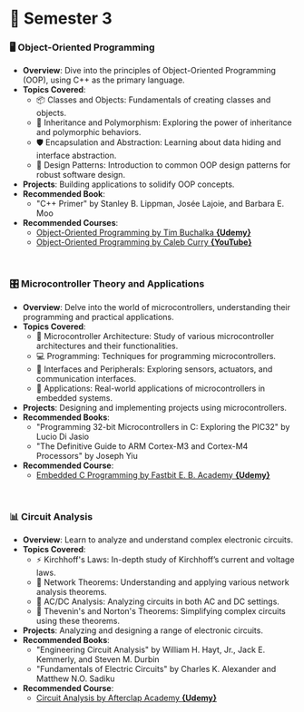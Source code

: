 # 📙 Semester 3

### 🖥️ Object-Oriented Programming
- **Overview**: Dive into the principles of Object-Oriented Programming (OOP), using C++ as the primary language.
- **Topics Covered**:
  - 📦 Classes and Objects: Fundamentals of creating classes and objects.
  - 🔄 Inheritance and Polymorphism: Exploring the power of inheritance and polymorphic behaviors.
  - 🛡️ Encapsulation and Abstraction: Learning about data hiding and interface abstraction.
  - 🧩 Design Patterns: Introduction to common OOP design patterns for robust software design.
- **Projects**: Building applications to solidify OOP concepts.
- **Recommended Book**:
  - "C++ Primer" by Stanley B. Lippman, Josée Lajoie, and Barbara E. Moo
- **Recommended Courses**:
  - [Object-Oriented Programming by Tim Buchalka **{Udemy}**](https://www.udemy.com/course/beginning-c-plus-plus-programming/)
  - [Object-Oriented Programming by Caleb Curry **{YouTube}**](https://www.youtube.com/watch?v=_bYFu9mBnr4)

<br>

### 🎛️ Microcontroller Theory and Applications
- **Overview**: Delve into the world of microcontrollers, understanding their programming and practical applications.
- **Topics Covered**:
  - 🧠 Microcontroller Architecture: Study of various microcontroller architectures and their functionalities.
  - 💻 Programming: Techniques for programming microcontrollers.
  - 📡 Interfaces and Peripherals: Exploring sensors, actuators, and communication interfaces.
  - 🤖 Applications: Real-world applications of microcontrollers in embedded systems.
- **Projects**: Designing and implementing projects using microcontrollers.
- **Recommended Books**:
  - "Programming 32-bit Microcontrollers in C: Exploring the PIC32" by Lucio Di Jasio
  - "The Definitive Guide to ARM Cortex-M3 and Cortex-M4 Processors" by Joseph Yiu
- **Recommended Course**:
  - [Embedded C Programming by Fastbit E. B. Academy **{Udemy}**](https://www.udemy.com/course/microcontroller-embedded-c-programming/)

<br>

### 📊 Circuit Analysis
- **Overview**: Learn to analyze and understand complex electronic circuits.
- **Topics Covered**:
  - ⚡ Kirchhoff's Laws: In-depth study of Kirchhoff’s current and voltage laws.
  - 🔋 Network Theorems: Understanding and applying various network analysis theorems.
  - 📶 AC/DC Analysis: Analyzing circuits in both AC and DC settings.
  - 📐 Thevenin's and Norton's Theorems: Simplifying complex circuits using these theorems.
- **Projects**: Analyzing and designing a range of electronic circuits.
- **Recommended Books**:
  - "Engineering Circuit Analysis" by William H. Hayt, Jr., Jack E. Kemmerly, and Steven M. Durbin
  - "Fundamentals of Electric Circuits" by Charles K. Alexander and Matthew N.O. Sadiku
- **Recommended Course**:
  - [Circuit Analysis by Afterclap Academy **{Udemy}**](https://www.udemy.com/course/ac-alternating-current-circuit-analysis/)
